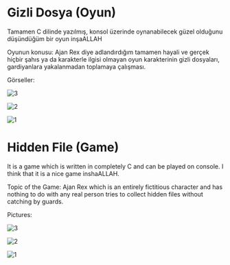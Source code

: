 # Gizli Dosya (Oyun)
Tamamen C dilinde yazılmış, konsol üzerinde oynanabilecek güzel olduğunu düşündüğüm bir oyun inşaALLAH

Oyunun konusu: Ajan Rex diye adlandırdığım tamamen hayali ve gerçek hiçbir şahıs ya da karakterle ilgisi olmayan oyun karakterinin gizli dosyaları, gardiyanlara yakalanmadan toplamaya çalışması.

Görseller:


![3](https://user-images.githubusercontent.com/38917909/74276231-61047700-4d26-11ea-9b59-25c24d87ebd8.PNG)

![2](https://user-images.githubusercontent.com/38917909/74276486-df611900-4d26-11ea-848b-ae17043eb240.png)

![1](https://user-images.githubusercontent.com/38917909/74276496-e1c37300-4d26-11ea-9ffe-5da09e786a00.png)


# Hidden File (Game)
It is a game which is written in completely C and can be played on console. I think that it is a nice game inshaALLAH.

Topic of the Game: Ajan Rex which is an entirely fictitious character and has nothing to do with any real person tries to collect hidden files without catching by guards.

Pictures:


![3](https://user-images.githubusercontent.com/38917909/74276231-61047700-4d26-11ea-9b59-25c24d87ebd8.PNG)

![2](https://user-images.githubusercontent.com/38917909/74276486-df611900-4d26-11ea-848b-ae17043eb240.png)

![1](https://user-images.githubusercontent.com/38917909/74276496-e1c37300-4d26-11ea-9ffe-5da09e786a00.png)
